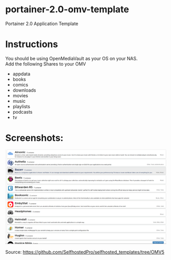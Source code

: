 # portainer-2.0-omv-template
Portainer 2.0 Application Template

# Instructions

You should be using OpenMediaVault as your OS on your NAS.  
Add the following Shares to your OMV  

- appdata
- books
- comics
- downloads
- movies
- music
- playlists
- podcasts
- tv

# Screenshots:

![Screenshot](/Images/Screenshot/screenshot.png)

Source: https://github.com/SelfhostedPro/selfhosted_templates/tree/OMV5
